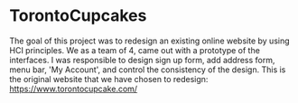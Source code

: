# TorontoCupcakes
The goal of this project was to redesign an existing online website by using HCI principles.
We as a team of 4, came out with a prototype of the interfaces. 
I was responsible to design sign up form, add address form, menu bar, 'My Account',
and control the consistency of the design.
This is the original website that we have chosen to redesign: https://www.torontocupcake.com/
